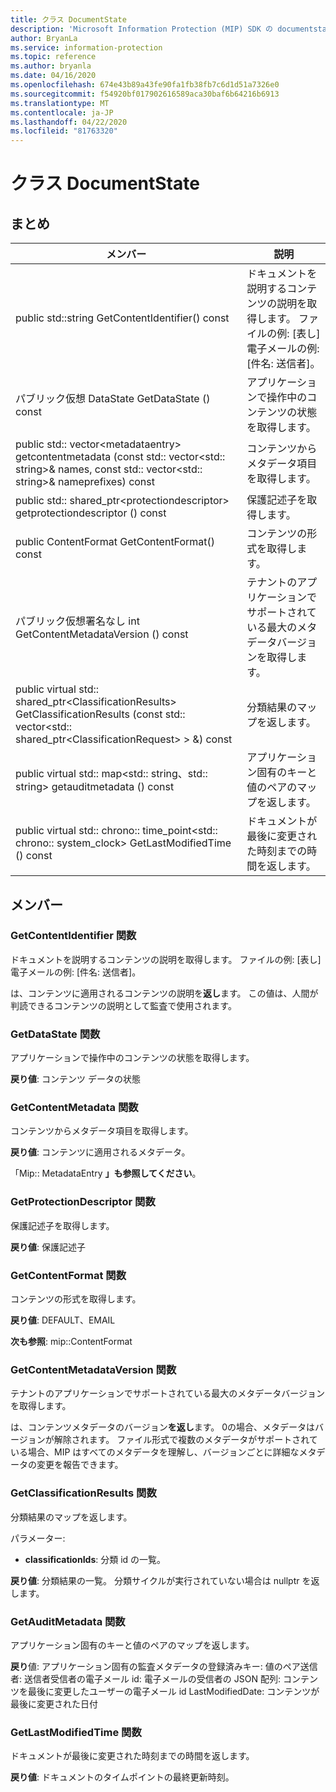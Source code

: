 ```yaml
---
title: クラス DocumentState
description: 'Microsoft Information Protection (MIP) SDK の documentstate:: undefined クラスを文書にします。'
author: BryanLa
ms.service: information-protection
ms.topic: reference
ms.author: bryanla
ms.date: 04/16/2020
ms.openlocfilehash: 674e43b89a43fe90fa1fb38fb7c6d1d51a7326e0
ms.sourcegitcommit: f54920bf017902616589aca30baf6b64216b6913
ms.translationtype: MT
ms.contentlocale: ja-JP
ms.lasthandoff: 04/22/2020
ms.locfileid: "81763320"
---
```

# <a name="class-documentstate"></a>クラス DocumentState 
  
## <a name="summary"></a>まとめ
 メンバー                        | 説明                                
--------------------------------|---------------------------------------------
public std::string GetContentIdentifier() const  |  ドキュメントを説明するコンテンツの説明を取得します。 ファイルの例: [表し] 電子メールの例: [件名: 送信者]。
パブリック仮想 DataState GetDataState () const  |  アプリケーションで操作中のコンテンツの状態を取得します。
public std:: vector\<metadataentry\> getcontentmetadata (const std:: vector\<std:: string\>& names, const std:: vector\<std:: string\>& nameprefixes) const  |  コンテンツからメタデータ項目を取得します。
public std:: shared_ptr\<protectiondescriptor\> getprotectiondescriptor () const  |  保護記述子を取得します。
public ContentFormat GetContentFormat() const  |  コンテンツの形式を取得します。
パブリック仮想署名なし int GetContentMetadataVersion () const  |  テナントのアプリケーションでサポートされている最大のメタデータバージョンを取得します。
public virtual std:: shared_ptr\<ClassificationResults\> GetClassificationResults (const std:: vector\<std:: shared_ptr\<ClassificationRequest\> \> &) const  |  分類結果のマップを返します。
public virtual std:: map\<std:: string、std:: string\> getauditmetadata () const  |  アプリケーション固有のキーと値のペアのマップを返します。
public virtual std:: chrono:: time_point\<std:: chrono:: system_clock\> GetLastModifiedTime () const  |  ドキュメントが最後に変更された時刻までの時間を返します。
  
## <a name="members"></a>メンバー
  
### <a name="getcontentidentifier-function"></a>GetContentIdentifier 関数
ドキュメントを説明するコンテンツの説明を取得します。 ファイルの例: [表し] 電子メールの例: [件名: 送信者]。

  
は、コンテンツに適用されるコンテンツの説明を**返し**ます。
この値は、人間が判読できるコンテンツの説明として監査で使用されます。
  
### <a name="getdatastate-function"></a>GetDataState 関数
アプリケーションで操作中のコンテンツの状態を取得します。

  
**戻り値**: コンテンツ データの状態
  
### <a name="getcontentmetadata-function"></a>GetContentMetadata 関数
コンテンツからメタデータ項目を取得します。

  
**戻り値**: コンテンツに適用されるメタデータ。 
  
「Mip:: MetadataEntry **」も参照してください**。
  
### <a name="getprotectiondescriptor-function"></a>GetProtectionDescriptor 関数
保護記述子を取得します。

  
**戻り値**: 保護記述子
  
### <a name="getcontentformat-function"></a>GetContentFormat 関数
コンテンツの形式を取得します。

  
**戻り値**: DEFAULT、EMAIL 
  
**次も参照**: mip::ContentFormat
  
### <a name="getcontentmetadataversion-function"></a>GetContentMetadataVersion 関数
テナントのアプリケーションでサポートされている最大のメタデータバージョンを取得します。

  
は、コンテンツメタデータのバージョン**を返し**ます。 0の場合、メタデータはバージョンが解除されます。 ファイル形式で複数のメタデータがサポートされている場合、MIP はすべてのメタデータを理解し、バージョンごとに詳細なメタデータの変更を報告できます。
  
### <a name="getclassificationresults-function"></a>GetClassificationResults 関数
分類結果のマップを返します。

パラメーター:  
* **classificationIds**: 分類 id の一覧。 



  
**戻り値**: 分類結果の一覧。 分類サイクルが実行されていない場合は nullptr を返します。
  
### <a name="getauditmetadata-function"></a>GetAuditMetadata 関数
アプリケーション固有のキーと値のペアのマップを返します。

  
**戻り**値: アプリケーション固有の監査メタデータの登録済みキー: 値のペア送信者: 送信者受信者の電子メール id: 電子メールの受信者の JSON 配列: コンテンツを最後に変更したユーザーの電子メール id LastModifiedDate: コンテンツが最後に変更された日付
  
### <a name="getlastmodifiedtime-function"></a>GetLastModifiedTime 関数
ドキュメントが最後に変更された時刻までの時間を返します。

  
**戻り値**: ドキュメントのタイムポイントの最終更新時刻。